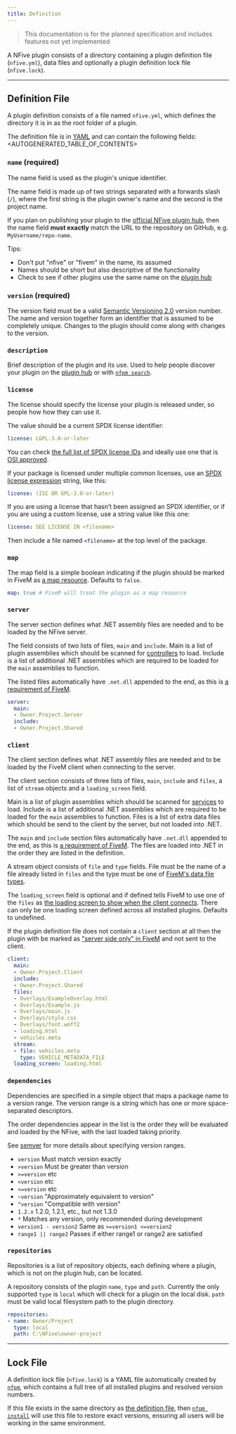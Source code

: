 ```yaml
---
title: Definition
---
```


> This documentation is for the planned specification and includes features not yet implemented

A NFive plugin consists of a directory containing a plugin definition file (`nfive.yml`), data files and optionally a plugin definition lock file (`nfive.lock`).

---

## Definition File

A plugin definition consists of a file named `nfive.yml`, which defines the directory it is in as the root folder of a plugin.

The definition file is in [YAML](https://yaml.org/) and can contain the following fields:
<AUTOGENERATED_TABLE_OF_CONTENTS>

### `name` (required)

The name field is used as the plugin's unique identifier.

The name field is made up of two strings separated with a forwards slash (`/`), where the first string is the plugin owner's name and the second is the project name.

If you plan on publishing your plugin to the [official NFive plugin hub](https://hub.nfive.io/), then the name field **must exactly** match the URL to the repository on GitHub, e.g. `MyUsername/repo-name`.

Tips:

* Don't put "nfive" or "fivem" in the name, its assumed
* Names should be short but also descriptive of the functionality
* Check to see if other plugins use the same name on the [plugin hub](https://hub.nfive.io/)

### `version` (required)

The version field must be a valid [Semantic Versioning 2.0](https://semver.org/) version number. The name and version together form an identifier that is assumed to be completely unique. Changes to the plugin should come along with changes to the version.

### `description`

Brief description of the plugin and its use. Used to help people discover your plugin on the [plugin hub](https://hub.nfive.io/) or with [`nfpm search`](nfpm/command-reference.md#search).

### `license`

The license should specify the license your plugin is released under, so people how how they can use it.

The value should be a current SPDX license identifier:

```yaml
license: LGPL-3.0-or-later
```

You can check [the full list of SPDX license IDs](https://spdx.org/licenses/) and ideally use one that is [OSI approved](https://opensource.org/licenses/alphabetical).

If your package is licensed under multiple common licenses, use an [SPDX license expression](https://spdx.org/ids-how) string, like this:

```yaml
license: (ISC OR GPL-3.0-or-later)
```

If you are using a license that hasn’t been assigned an SPDX identifier, or if you are using a custom license, use a string value like this one:

```yaml
license: SEE LICENSE IN <filename>
```

Then include a file named `<filename>` at the top level of the package.

### `map`

The map field is a simple boolean indicating if the plugin should be marked in FiveM as [a map resource](https://docs.fivem.net/scripting-reference/resource-manifest/resource-manifest/#this-is-a-map). Defaults to `false`.

```yaml
map: true # FiveM will treat the plugin as a map resource
```

### `server`

The server section defines what .NET assembly files are needed and to be loaded by the NFive server.

The field consists of two lists of files, `main` and `include`. Main is a list of plugin assemblies which should be scanned for [controllers](#) to load. Include is a list of additional .NET assemblies which are required to be loaded for the `main` assemblies to function.

The listed files automatically have `.net.dll` appended to the end, as this is [a requirement of FiveM](https://docs.fivem.net/scripting-reference/resource-manifest/resource-manifest/#client-script).

```yaml
server:
  main:
  - Owner.Project.Server
  include:
  - Owner.Project.Shared
```

### `client`

The client section defines what .NET assembly files are needed and to be loaded by the FiveM client when connecting to the server.

The client section consists of three lists of files, `main`, `include` and `files`, a list of `stream` objects and a `loading_screen` field.

Main is a list of plugin assemblies which should be scanned for [services](#) to load. Include is a list of additional .NET assemblies which are required to be loaded for the `main` assemblies to function. Files is a list of extra data files which should be send to the client by the server, but not loaded into .NET.

The `main` and `include` section files automatically have `.net.dll` appended to the end, as this is [a requirement of FiveM](https://docs.fivem.net/scripting-reference/resource-manifest/resource-manifest/#client-script). The files are loaded into .NET in the order they are listed in the definition.

 A stream object consists of `file` and `type` fields. File must be the name of a file already listed in `files` and the type must be one of [FiveM's data file types](https://docs.fivem.net/game-references/data-files/).

The `loading_screen` field is optional and if defined tells FiveM to use one of the `files` as [the loading screen to show when the client connects](https://docs.fivem.net/scripting-reference/resource-manifest/resource-manifest/#loadscreen). There can only be one loading screen defined across all installed plugins. Defaults to undefined.

If the plugin definition file does not contain a `client` section at all then the plugin with be marked as ["server side only" in FiveM](https://docs.fivem.net/scripting-reference/resource-manifest/resource-manifest/#server-only) and not sent to the client.

```yaml
client:
  main:
  - Owner.Project.Client
  include:
  - Owner.Project.Shared
  files:
  - Overlays/ExampleOverlay.html
  - Overlays/Example.js
  - Overlays/main.js
  - Overlays/style.css
  - Overlays/font.woff2
  - loading.html
  - vehicles.meta
  stream:
  - file: vehicles.meta
    type: VEHICLE_METADATA_FILE
  loading_screen: loading.html
```

### `dependencies`

Dependencies are specified in a simple object that maps a package name to a version range. The version range is a string which has one or more space-separated descriptors.

The order dependencies appear in the list is the order they will be evaluated and loaded by the NFive, with the last loaded taking priority.

See [semver](#) for more details about specifying version ranges.

* `version` Must match version exactly
* `>version` Must be greater than version
* `>=version` etc
* `<version` etc
* `<=version` etc
* `~version` "Approximately equivalent to version"
* `^version` "Compatible with version"
* `1.2.x` 1.2.0, 1.2.1, etc., but not 1.3.0
* `*` Matches any version, only recommended during development
* `version1 - version2` Same as `>=version1 <=version2`
* `range1 || range2` Passes if either range1 or range2 are satisfied

### `repositories`

Repositories is a list of repository objects, each defining where a plugin, which is not on the plugin hub, can be located.

A repository consists of the plugin `name`, `type` and `path`. Currently the only supported `type` is `local` which will check for a plugin on the local disk. `path` must be valid local filesystem path to the plugin directory.

```yaml
repositories:
- name: Owner/Project
  type: local
  path: C:\NFive\owner-project
```

---

## Lock File

A definition lock file (`nfive.lock`) is a YAML file automatically created by [`nfpm`](nfpm/overview.md), which contains a full tree of all installed plugins and resolved version numbers.

If this file exists in the same directory as [the definition file](#definition-file), then [`nfpm install`](nfpm/command-reference.md#install) will use this file to restore exact versions, ensuring all users will be working in the same environment.
